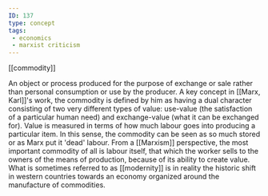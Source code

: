 ```yaml
---
ID: 137
type: concept
tags: 
 - economics
 - marxist criticism
---
```


[[commodity]]

 An object or
process produced for the purpose of exchange or sale rather than
personal consumption or use by the producer. A key concept in [[Marx, Karl]]'s work, the commodity
is defined by him as having a dual character consisting of two very
different types of value: use-value (the satisfaction of a particular
human need) and exchange-value (what it can be exchanged for). Value is
measured in terms of how much labour goes into producing a particular
item. In this sense, the commodity can be seen as so much stored or as
Marx put it 'dead' labour. From a
[[Marxism]] perspective, the
most important commodity of all is labour itself, that which the worker
sells to the owners of the means of production, because of its ability
to create value. What is sometimes referred to as
[[modernity]] is in reality
the historic shift in western countries towards an economy organized
around the manufacture of commodities.
